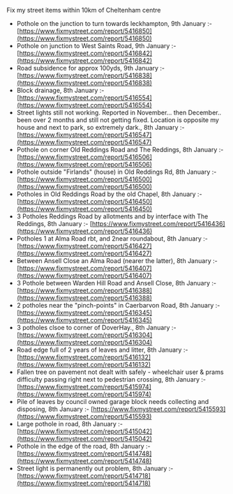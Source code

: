 Fix my street items within 10km of Cheltenham centre

<!-- fix_marker starts -->

- Pothole on the junction to turn towards leckhampton, 9th January :- [https://www.fixmystreet.com/report/5416850](https://www.fixmystreet.com/report/5416850)
- Pothole on junction to West Saints Road, 9th January :- [https://www.fixmystreet.com/report/5416842](https://www.fixmystreet.com/report/5416842)
- Road subsidence for approx 100yds, 9th January :- [https://www.fixmystreet.com/report/5416838](https://www.fixmystreet.com/report/5416838)
- Block drainage, 8th January :- [https://www.fixmystreet.com/report/5416554](https://www.fixmystreet.com/report/5416554)
- Street lights still not working. Reported in November… then December.. been over 2 months and still not getting fixed. Location is opposite my house and next to park, so extremely dark., 8th January :- [https://www.fixmystreet.com/report/5416547](https://www.fixmystreet.com/report/5416547)
- Pothole on corner Old Reddings Road and The Reddings, 8th January :- [https://www.fixmystreet.com/report/5416506](https://www.fixmystreet.com/report/5416506)
- Pothole outside "Firlands" (house) in Old Reddings Rd, 8th January :- [https://www.fixmystreet.com/report/5416500](https://www.fixmystreet.com/report/5416500)
- Potholes in Old Reddings Road by the old Chapel, 8th January :- [https://www.fixmystreet.com/report/5416450](https://www.fixmystreet.com/report/5416450)
- 3 Potholes Reddings Road by allotments and by interface with The Reddings, 8th January :- [https://www.fixmystreet.com/report/5416436](https://www.fixmystreet.com/report/5416436)
- Potholes 1 at Alma Road rbt, and 2near roundabout, 8th January :- [https://www.fixmystreet.com/report/5416427](https://www.fixmystreet.com/report/5416427)
- Between Ansell Close an Alma Road (nearer the latter), 8th January :- [https://www.fixmystreet.com/report/5416407](https://www.fixmystreet.com/report/5416407)
- 3 Pothole between Warden Hill Road and Ansell Close, 8th January :- [https://www.fixmystreet.com/report/5416388](https://www.fixmystreet.com/report/5416388)
- 2 potholes near the "pinch-points" in Caerbarvon Road, 8th January :- [https://www.fixmystreet.com/report/5416345](https://www.fixmystreet.com/report/5416345)
- 3 potholes clsoe to corner of DoverHay., 8th January :- [https://www.fixmystreet.com/report/5416304](https://www.fixmystreet.com/report/5416304)
- Road edge full of 2 years of leaves and litter, 8th January :- [https://www.fixmystreet.com/report/5416132](https://www.fixmystreet.com/report/5416132)
- Fallen tree on pavement not dealt with safely - wheelchair user & prams difficulty passing right next to pedestrian crossing, 8th January :- [https://www.fixmystreet.com/report/5415974](https://www.fixmystreet.com/report/5415974)
- Pile of leaves by council owned garage block needs collecting and disposing, 8th January :- [https://www.fixmystreet.com/report/5415593](https://www.fixmystreet.com/report/5415593)
- Large pothole in road, 8th January :- [https://www.fixmystreet.com/report/5415042](https://www.fixmystreet.com/report/5415042)
- Pothole in the edge of the road, 8th January :- [https://www.fixmystreet.com/report/5414748](https://www.fixmystreet.com/report/5414748)
- Street light is permanently out problem, 8th January :- [https://www.fixmystreet.com/report/5414718](https://www.fixmystreet.com/report/5414718)

<!-- fix_marker ends -->